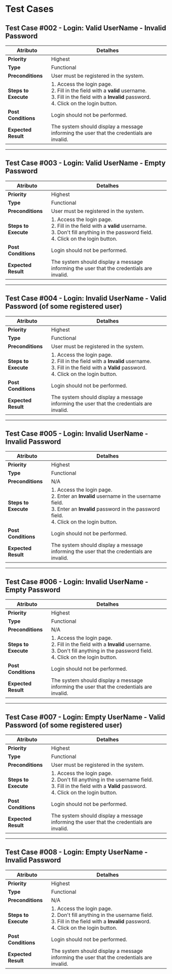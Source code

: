 # Test Cases

## Test Case #002 - Login: Valid UserName - Invalid Password

| **Atributo**       | **Detalhes**                                                                                              |
|--------------------|-----------------------------------------------------------------------------------------------------------|
| **Priority**       | Highest                                                                                                  |
| **Type**           | Functional                                                                                               |
| **Preconditions**  | User must be registered in the system.                                                                   |
| **Steps to Execute** | 1. Access the login page.<br>2. Fill in the field with a **valid** username.<br>3. Fill in the field with a **Invalid** password.<br>4. Click on the login button. |
| **Post Conditions** | Login should not be performed.                                                                           |
| **Expected Result** | The system should display a message informing the user that the credentials are invalid.                 |

---

## Test Case #003 - Login: Valid UserName - Empty Password

| **Atributo**       | **Detalhes**                                                                                              |
|--------------------|-----------------------------------------------------------------------------------------------------------|
| **Priority**       | Highest                                                                                                  |
| **Type**           | Functional                                                                                               |
| **Preconditions**  | User must be registered in the system.                                                                   |
| **Steps to Execute** | 1. Access the login page.<br>2. Fill in the field with a **valid** username.<br>3. Don't fill anything in the password field.<br>4. Click on the login button. |
| **Post Conditions** | Login should not be performed.                                                                           |
| **Expected Result** | The system should display a message informing the user that the credentials are invalid.                 |

---

## Test Case #004 - Login: Invalid UserName - Valid Password (of some registered user)

| **Atributo**       | **Detalhes**                                                                                              |
|--------------------|-----------------------------------------------------------------------------------------------------------|
| **Priority**       | Highest                                                                                                  |
| **Type**           | Functional                                                                                               |
| **Preconditions**  | User must be registered in the system.                                                                   |
| **Steps to Execute** | 1. Access the login page.<br>2. Fill in the field with a **Invalid** username.<br>3. Fill in the field with a **Valid** password.<br>4. Click on the login button. |
| **Post Conditions** | Login should not be performed.                                                                           |
| **Expected Result** | The system should display a message informing the user that the credentials are invalid.                 |

---

## Test Case #005 - Login: Invalid UserName - Invalid Password

| **Atributo**       | **Detalhes**                                                                                              |
|--------------------|-----------------------------------------------------------------------------------------------------------|
| **Priority**       | Highest                                                                                                  |
| **Type**           | Functional                                                                                               |
| **Preconditions**  | N/A                                                                                                      |
| **Steps to Execute** | 1. Access the login page.<br>2. Enter an **Invalid** username in the username field.<br>3. Enter an **Invalid** password in the password field.<br>4. Click on the login button. |
| **Post Conditions** | Login should not be performed.                                                                           |
| **Expected Result** | The system should display a message informing the user that the credentials are invalid.                 |

---

## Test Case #006 - Login: Invalid UserName - Empty Password

| **Atributo**       | **Detalhes**                                                                                              |
|--------------------|-----------------------------------------------------------------------------------------------------------|
| **Priority**       | Highest                                                                                                  |
| **Type**           | Functional                                                                                               |
| **Preconditions**  | N/A                                                                                                      |
| **Steps to Execute** | 1. Access the login page.<br>2. Fill in the field with a **Invalid** username.<br>3. Don't fill anything in the password field.<br>4. Click on the login button. |
| **Post Conditions** | Login should not be performed.                                                                           |
| **Expected Result** | The system should display a message informing the user that the credentials are invalid.                 |

---

## Test Case #007 - Login: Empty UserName - Valid Password (of some registered user)

| **Atributo**       | **Detalhes**                                                                                              |
|--------------------|-----------------------------------------------------------------------------------------------------------|
| **Priority**       | Highest                                                                                                  |
| **Type**           | Functional                                                                                               |
| **Preconditions**  | User must be registered in the system.                                                                   |
| **Steps to Execute** | 1. Access the login page.<br>2. Don't fill anything in the username field.<br>3. Fill in the field with a **Valid** password.<br>4. Click on the login button. |
| **Post Conditions** | Login should not be performed.                                                                           |
| **Expected Result** | The system should display a message informing the user that the credentials are invalid.                 |

---

## Test Case #008 - Login: Empty UserName - Invalid Password 

| **Atributo**       | **Detalhes**                                                                                              |
|--------------------|-----------------------------------------------------------------------------------------------------------|
| **Priority**       | Highest                                                                                                  |
| **Type**           | Functional                                                                                               |
| **Preconditions**  | N/A                                                                                                      |
| **Steps to Execute** | 1. Access the login page.<br>2. Don't fill anything in the username field.<br>3. Fill in the field with a **Invalid** password.<br>4. Click on the login button. |
| **Post Conditions** | Login should not be performed.                                                                           |
| **Expected Result** | The system should display a message informing the user that the credentials are invalid.                 |